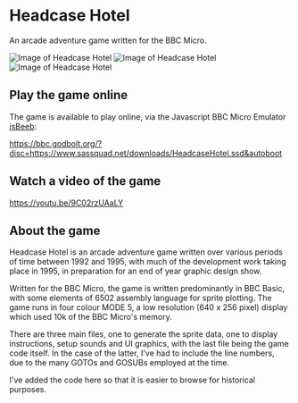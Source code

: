 # Headcase Hotel
An arcade adventure game written for the BBC Micro.

![Image of Headcase Hotel](https://www.sassquad.net/images/riscos/headcase1.png)
![Image of Headcase Hotel](https://www.sassquad.net/images/riscos/headcase2.png)
![Image of Headcase Hotel](https://www.sassquad.net/images/riscos/headcase3.png)

## Play the game online
The game is available to play online, via the Javascript BBC Micro Emulator [jsBeeb](https://github.com/mattgodbolt/jsbeeb):

https://bbc.godbolt.org/?disc=https://www.sassquad.net/downloads/HeadcaseHotel.ssd&autoboot

## Watch a video of the game

https://youtu.be/9C02rzUAaLY

## About the game

Headcase Hotel is an arcade adventure game written over various periods of time between 1992 and 1995, with much of the development work taking place in 1995, in preparation for an end of year graphic design show.

Written for the BBC Micro, the game is written predominantly in BBC Basic, with some elements of 6502 assembly language for sprite plotting. The game runs in four colour MODE 5, a low resolution (640 x 256 pixel) display which used 10k of the BBC Micro's memory.

There are three main files, one to generate the sprite data, one to display instructions, setup sounds and UI graphics, with the last file being the game code itself. In the case of the latter, I've had to include the line numbers, due to the many GOTOs and GOSUBs employed at the time.

I've added the code here so that it is easier to browse for historical purposes.
